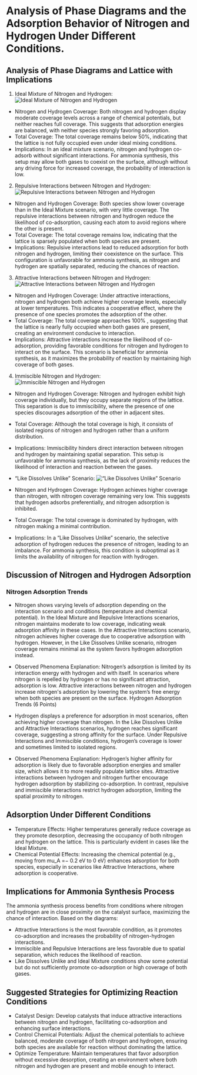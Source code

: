 # Analysis of Phase Diagrams and the Adsorption Behavior of Nitrogen and Hydrogen Under Different Conditions.

## Analysis of Phase Diagrams and Lattice with Implications

1. Ideal Mixture of Nitrogen and Hydrogen: 
![Ideal Mixture of Nitrogen and Hydrogen](/project-1/graphs/phase_diagram_ideal_mixture.png "Ideal Mixture of Nitrogen and Hydrogen")

* Nitrogen and Hydrogen Coverage: Both nitrogen and hydrogen display moderate coverage levels across a range of chemical potentials, but neither reaches full coverage. This suggests that adsorption energies are balanced, with neither species strongly favoring adsorption.
* Total Coverage: The total coverage remains below 50%, indicating that the lattice is not fully occupied even under ideal mixing conditions.
* Implications: In an ideal mixture scenario, nitrogen and hydrogen co-adsorb without significant interactions. For ammonia synthesis, this setup may allow both gases to coexist on the surface, although without any driving force for increased coverage, the probability of interaction is low.

2. Repulsive Interactions between Nitrogen and Hydrogen:
![Repulsive Interactions between Nitrogen and Hydrogen](/project-1/graphs/phase_diagram_repulsive_interactions.png "Repulsive Interactions between Nitrogen and Hydrogen")

* Nitrogen and Hydrogen Coverage: Both species show lower coverage than in the Ideal Mixture scenario, with very little coverage. The repulsive interactions between nitrogen and hydrogen reduce the likelihood of co-adsorption, causing each atom to avoid regions where the other is present.
* Total Coverage: The total coverage remains low, indicating that the lattice is sparsely populated when both species are present.
* Implications: Repulsive interactions lead to reduced adsorption for both nitrogen and hydrogen, limiting their coexistence on the surface. This configuration is unfavorable for ammonia synthesis, as nitrogen and hydrogen are spatially separated, reducing the chances of reaction.

3. Attractive Interactions between Nitrogen and Hydrogen:
![Attractive Interactions between Nitrogen and Hydrogen](/project-1/graphs/phase_diagram_attractive_interactions.png  "Attractive Interactions between Nitrogen and Hydrogen")

* Nitrogen and Hydrogen Coverage: Under attractive interactions, nitrogen and hydrogen both achieve higher coverage levels, especially at lower temperatures. This indicates a cooperative effect, where the presence of one species promotes the adsorption of the other.
* Total Coverage: The total coverage approaches 100% , suggesting that the lattice is nearly fully occupied when both gases are present, creating an environment conducive to interaction.
* Implications: Attractive interactions increase the likelihood of co-adsorption, providing favorable conditions for nitrogen and hydrogen to interact on the surface. This scenario is beneficial for ammonia synthesis, as it maximizes the probability of reaction by maintaining high coverage of both gases.

4. Immiscible Nitrogen and Hydrogen: 
![Immiscible Nitrogen and Hydrogen](/project-1/graphs/phase_diagram_immiscible.png "Immiscible Nitrogen and Hydrogen")

* Nitrogen and Hydrogen Coverage: Nitrogen and hydrogen exhibit high coverage individually, but they occupy separate regions of the lattice. This separation is due to immiscibility, where the presence of one species discourages adsorption of the other in adjacent sites.
* Total Coverage: Although the total coverage is high, it consists of isolated regions of nitrogen and hydrogen rather than a uniform distribution.
* Implications: Immiscibility hinders direct interaction between nitrogen and hydrogen by maintaining spatial separation. This setup is unfavorable for ammonia synthesis, as the lack of proximity reduces the likelihood of interaction and reaction between the gases.

* “Like Dissolves Unlike” Scenario: 
![“Like Dissolves Unlike” Scenario](/project-1/graphs/phase_diagram_like_dissolves_unlike.png "“Like Dissolves Unlike” Scenario")

* Nitrogen and Hydrogen Coverage: Hydrogen achieves higher coverage than nitrogen, with nitrogen coverage remaining very low. This suggests that hydrogen adsorbs preferentially, and nitrogen adsorption is inhibited.
* Total Coverage: The total coverage is dominated by hydrogen, with nitrogen making a minimal contribution.
* Implications: In a “Like Dissolves Unlike” scenario, the selective adsorption of hydrogen reduces the presence of nitrogen, leading to an imbalance. For ammonia synthesis, this condition is suboptimal as it limits the availability of nitrogen for reaction with hydrogen.

## Discussion of Nitrogen and Hydrogen Adsorption 
### Nitrogen Adsorption Trends 

* Nitrogen shows varying levels of adsorption depending on the interaction scenario and conditions (temperature and chemical potential). In the Ideal Mixture and Repulsive Interactions scenarios, nitrogen maintains moderate to low coverage, indicating weak adsorption affinity in these cases. In the Attractive Interactions scenario, nitrogen achieves higher coverage due to cooperative adsorption with hydrogen. However, in the Like Dissolves Unlike scenario, nitrogen coverage remains minimal as the system favors hydrogen adsorption instead.
* Observed Phenomena Explanation: Nitrogen’s adsorption is limited by its interaction energy with hydrogen and with itself. In scenarios where nitrogen is repelled by hydrogen or has no significant attraction, adsorption is low. Attractive interactions between nitrogen and hydrogen increase nitrogen's adsorption by lowering the system’s free energy when both species are present on the surface.
Hydrogen Adsorption Trends (6 Points)

* Hydrogen displays a preference for adsorption in most scenarios, often achieving higher coverage than nitrogen. In the Like Dissolves Unlike and Attractive Interactions scenarios, hydrogen reaches significant coverage, suggesting a strong affinity for the surface. Under Repulsive Interactions and Immiscible conditions, hydrogen’s coverage is lower and sometimes limited to isolated regions.
* Observed Phenomena Explanation: Hydrogen’s higher affinity for adsorption is likely due to favorable adsorption energies and smaller size, which allows it to more readily populate lattice sites. Attractive interactions between hydrogen and nitrogen further encourage hydrogen adsorption by stabilizing co-adsorption. In contrast, repulsive and immiscible interactions restrict hydrogen adsorption, limiting the spatial proximity to nitrogen.


## Adsorption Under Different Conditions
* Temperature Effects: Higher temperatures generally reduce coverage as they promote desorption, decreasing the occupancy of both nitrogen and hydrogen on the lattice. This is particularly evident in cases like the Ideal Mixture. 
* Chemical Potential Effects: Increasing the chemical potential (e.g., moving from mu_A =− 0.2 eV to 0 eV) enhances adsorption for both species, especially in scenarios like Attractive Interactions, where adsorption is cooperative.



## Implications for Ammonia Synthesis Process
The ammonia synthesis process benefits from conditions where nitrogen and hydrogen are in close proximity on the catalyst surface, maximizing the chance of interaction. Based on the diagrams:

* Attractive Interactions is the most favorable condition, as it promotes co-adsorption and increases the probability of nitrogen-hydrogen interactions.
* Immiscible and Repulsive Interactions are less favorable due to spatial separation, which reduces the likelihood of reaction.
* Like Dissolves Unlike and Ideal Mixture conditions show some potential but do not sufficiently promote co-adsorption or high coverage of both gases.

## Suggested Strategies for Optimizing Reaction Conditions
* Catalyst Design: Develop catalysts that induce attractive interactions between nitrogen and hydrogen, facilitating co-adsorption and enhancing surface interactions.
* Control Chemical Potentials: Adjust the chemical potentials to achieve balanced, moderate coverage of both nitrogen and hydrogen, ensuring both species are available for reaction without dominating the lattice.
* Optimize Temperature: Maintain temperatures that favor adsorption without excessive desorption, creating an environment where both nitrogen and hydrogen are present and mobile enough to interact.
